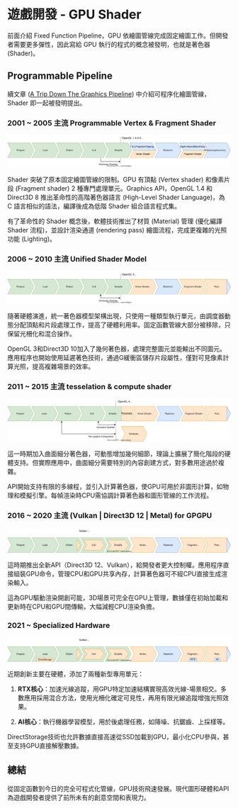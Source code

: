 # 遊戲開發 - GPU Shader
前面介紹 Fixed Function Pipeline，GPU 依繪圖管線完成固定繪圖工作。但開發者需要更多彈性，因此寫給 GPU 執行的程式的概念被發明，也就是著色器 (Shader)。

## Programmable Pipeline

續文章 ([A Trip Down The Graphics Pipeline](https://www.thecandidstartup.org/2023/03/13/trip-graphics-pipeline.html#:~:text=2001%2D2005%20%3A%20Programmable%20Vertex%20and%20Fragment%20Shaders)) 中介紹可程序化繪圖管線，Shader 即一起被發明提出。

### 2001 ~ 2005 主流 Programmable Vertex & Fragment Shader

![programmable shader](images/graphics_pipeline_programmable_shaders.svg)

Shader 突破了原本固定繪圖管線的限制。GPU 有頂點 (Vertex shader) 和像素片段 (Fragment shader) 2 種專門處理單元。Graphics API，OpenGL 1.4 和 Direct3D 8 推出革命性的高階著色器語言 (High-Level Shader Language)，為 C 語言相似的語法，編譯後成為低階 Shader 組合語言程式集。

有了革命性的 Shader 概念後，軟體技術推出了材質 (Material) 管理 (優化編譯 Shader 流程)，並設計渲染通道 (rendering pass) 繪圖流程，完成更複雜的光照功能 (Lighting)。

### 2006 ~ 2010 主流 Unified Shader Model

![unified shader](images/graphics_pipeline_unified_shader_model.svg)

隨著硬體演進，統一著色器模型架構出現，只使用一種類型執行單元，由調度器動態分配頂點和片段處理工作，提高了硬體利用率。固定函數管線大部分被移除，只保留光柵化和混合操作。

OpenGL 3和Direct3D 10加入了幾何著色器，處理完整圖元並能輸出不同圖元。應用程序也開始使用延遲著色技術，通過G緩衝區儲存片段屬性，僅對可見像素計算光照，提高複雜場景的效率。

### 2011 ~ 2015 主流 tesselation & compute shader

![tessellation compute](images/graphics_pipeline_tesselation_compute_shader.svg)

這一時期加入曲面細分著色器，可動態增加幾何細節，理論上擴展了簡化階段的硬體支持。但實際應用中，曲面細分需要特別的內容創建方式，對多數用途過於複雜。

API開始支持有限的多線程，並引入計算著色器，使GPU可用於非圖形計算，如物理和模擬引擎。每幀渲染時CPU需協調計算著色器和圖形管線的工作流程。

### 2016 ~ 2020 主流 (Vulkan | Direct3D 12 | Metal) for GPGPU

![gpgpu](images/graphics_pipeline_gpgpu.svg)

這時期推出全新API（Direct3D 12、Vulkan），給開發者更大控制權。應用程序直接組裝GPU命令，管理CPU和GPU共享內存，計算著色器可不經CPU直接生成渲染輸入。

這為GPU驅動渲染開創可能，3D場景可完全在GPU上管理，數據僅在初始加載和更新時在CPU和GPU間傳輸，大幅減輕CPU渲染負擔。

### 2021 ~ Specialized Hardware

![specialized](images/graphics_pipeline_specialization.svg)

近期創新主要在硬體，添加了兩種新型專用單元：

1. **RTX核心**：加速光線追蹤，用GPU特定加速結構實現高效光線-場景相交。多數應用採用混合方法，使用光柵化確定可見性，再用有限光線追蹤增強光照效果。

2. **AI核心**：執行機器學習模型，用於後處理任務，如降噪、抗鋸齒、上採樣等。

DirectStorage技術也允許數據直接高速從SSD加載到GPU，最小化CPU參與，甚至支持GPU直接解壓數據。

## 總結
從固定函數到今日的完全可程式化管線，GPU技術飛速發展。現代圖形硬體和API為遊戲開發者提供了前所未有的創意空間和表現力。